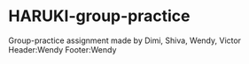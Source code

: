 # HARUKI-group-practice
Group-practice assignment made by Dimi, Shiva, Wendy, Victor
Header:Wendy
Footer:Wendy

